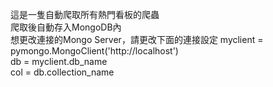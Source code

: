 這是一隻自動爬取所有熱門看板的爬蟲  
爬取後自動存入MongoDB內  
想更改連接的Mongo Server，請更改下面的連接設定
myclient = pymongo.MongoClient('http://localhost')  
db = myclient.db_name  
col = db.collection_name  
